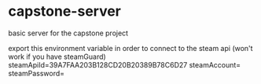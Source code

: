 # capstone-server
basic server for the capstone project

export this environment variable in order to connect to the steam api (won't work if you have steamGuard)
steamApiId=39A7FAA203B128CD20B20389B78C6D27
steamAccount=
steamPassword=
